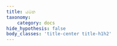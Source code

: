 ```yaml
---
title: යමක
taxonomy:
    category: docs
hide_hypothesis: false
body_classes: 'title-center title-h1h2'
---
```


